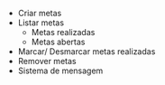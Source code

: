- Criar metas
- Listar metas
  - Metas realizadas
  - Metas abertas
- Marcar/ Desmarcar metas realizadas
- Remover metas 
- Sistema de mensagem